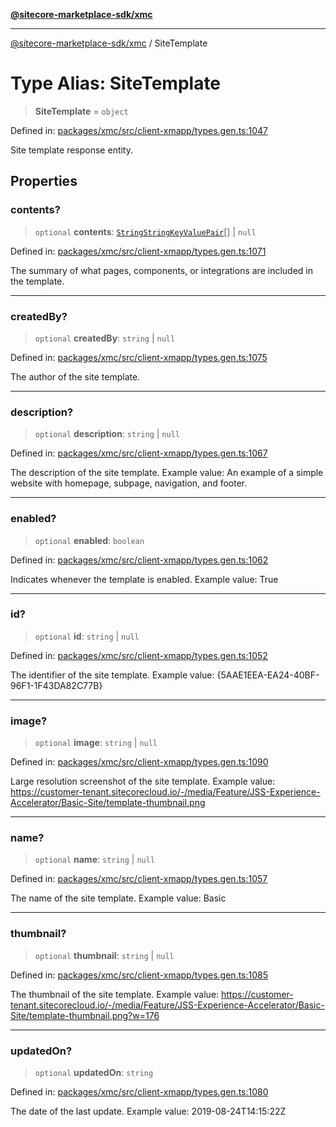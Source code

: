 [**@sitecore-marketplace-sdk/xmc**](../README.md)

***

[@sitecore-marketplace-sdk/xmc](../README.md) / SiteTemplate

# Type Alias: SiteTemplate

> **SiteTemplate** = `object`

Defined in: [packages/xmc/src/client-xmapp/types.gen.ts:1047](https://github.com/Sitecore/sitecore-marketplace-sdk/blob/af886e6134b8d1079ef5b8ef70b7eb2f1d9c8aeb/packages/xmc/src/client-xmapp/types.gen.ts#L1047)

Site template response entity.

## Properties

### contents?

> `optional` **contents**: [`StringStringKeyValuePair`](StringStringKeyValuePair.md)[] \| `null`

Defined in: [packages/xmc/src/client-xmapp/types.gen.ts:1071](https://github.com/Sitecore/sitecore-marketplace-sdk/blob/af886e6134b8d1079ef5b8ef70b7eb2f1d9c8aeb/packages/xmc/src/client-xmapp/types.gen.ts#L1071)

The summary of what pages, components, or integrations are included in the template.

***

### createdBy?

> `optional` **createdBy**: `string` \| `null`

Defined in: [packages/xmc/src/client-xmapp/types.gen.ts:1075](https://github.com/Sitecore/sitecore-marketplace-sdk/blob/af886e6134b8d1079ef5b8ef70b7eb2f1d9c8aeb/packages/xmc/src/client-xmapp/types.gen.ts#L1075)

The author of the site template.

***

### description?

> `optional` **description**: `string` \| `null`

Defined in: [packages/xmc/src/client-xmapp/types.gen.ts:1067](https://github.com/Sitecore/sitecore-marketplace-sdk/blob/af886e6134b8d1079ef5b8ef70b7eb2f1d9c8aeb/packages/xmc/src/client-xmapp/types.gen.ts#L1067)

The description of the site template.
Example value: An example of a simple website with homepage, subpage, navigation, and footer.

***

### enabled?

> `optional` **enabled**: `boolean`

Defined in: [packages/xmc/src/client-xmapp/types.gen.ts:1062](https://github.com/Sitecore/sitecore-marketplace-sdk/blob/af886e6134b8d1079ef5b8ef70b7eb2f1d9c8aeb/packages/xmc/src/client-xmapp/types.gen.ts#L1062)

Indicates whenever the template is enabled.
Example value: True

***

### id?

> `optional` **id**: `string` \| `null`

Defined in: [packages/xmc/src/client-xmapp/types.gen.ts:1052](https://github.com/Sitecore/sitecore-marketplace-sdk/blob/af886e6134b8d1079ef5b8ef70b7eb2f1d9c8aeb/packages/xmc/src/client-xmapp/types.gen.ts#L1052)

The identifier of the site template.
Example value: {5AAE1EEA-EA24-40BF-96F1-1F43DA82C77B}

***

### image?

> `optional` **image**: `string` \| `null`

Defined in: [packages/xmc/src/client-xmapp/types.gen.ts:1090](https://github.com/Sitecore/sitecore-marketplace-sdk/blob/af886e6134b8d1079ef5b8ef70b7eb2f1d9c8aeb/packages/xmc/src/client-xmapp/types.gen.ts#L1090)

Large resolution screenshot of the site template.
Example value: https://customer-tenant.sitecorecloud.io/-/media/Feature/JSS-Experience-Accelerator/Basic-Site/template-thumbnail.png

***

### name?

> `optional` **name**: `string` \| `null`

Defined in: [packages/xmc/src/client-xmapp/types.gen.ts:1057](https://github.com/Sitecore/sitecore-marketplace-sdk/blob/af886e6134b8d1079ef5b8ef70b7eb2f1d9c8aeb/packages/xmc/src/client-xmapp/types.gen.ts#L1057)

The name of the site template.
Example value: Basic

***

### thumbnail?

> `optional` **thumbnail**: `string` \| `null`

Defined in: [packages/xmc/src/client-xmapp/types.gen.ts:1085](https://github.com/Sitecore/sitecore-marketplace-sdk/blob/af886e6134b8d1079ef5b8ef70b7eb2f1d9c8aeb/packages/xmc/src/client-xmapp/types.gen.ts#L1085)

The thumbnail of the site template.
Example value: https://customer-tenant.sitecorecloud.io/-/media/Feature/JSS-Experience-Accelerator/Basic-Site/template-thumbnail.png?w=176

***

### updatedOn?

> `optional` **updatedOn**: `string`

Defined in: [packages/xmc/src/client-xmapp/types.gen.ts:1080](https://github.com/Sitecore/sitecore-marketplace-sdk/blob/af886e6134b8d1079ef5b8ef70b7eb2f1d9c8aeb/packages/xmc/src/client-xmapp/types.gen.ts#L1080)

The date of the last update.
Example value: 2019-08-24T14:15:22Z

